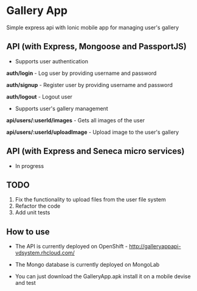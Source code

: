 # Gallery App
Simple express api with Ionic mobile app for managing user's gallery

## API (with Express, Mongoose and PassportJS)
- Supports user authentication

 **auth/login** - Log user by providing username and password

 **auth/signup** - Register user by providing username and password

 **auth/logout** - Logout user

- Supports user's gallery management

 **api/users/:userId/images** - Gets all images of the user

 **api/users/:userId/uploadImage** - Upload image to the user's gallery

## API (with Express and Seneca micro services)
- In progress

## TODO
1. Fix the functionality to upload files from the user file system
2. Refactor the code
3. Add unit tests

## How to use
- The API is currently deployed on OpenShift - http://galleryappapi-vdsystem.rhcloud.com/
- The Mongo database is currently deployed on MongoLab

- You can just download the GalleryApp.apk install it on a mobile devise and test
